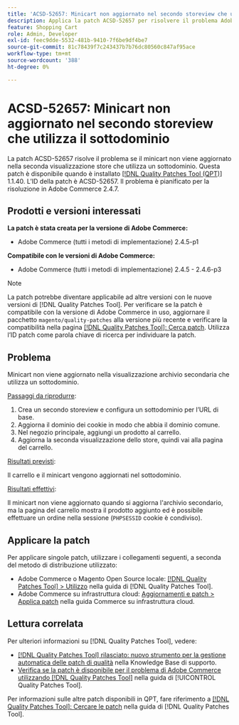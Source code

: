 ```yaml
---
title: 'ACSD-52657: Minicart non aggiornato nel secondo storeview che utilizza il sottodominio'
description: Applica la patch ACSD-52657 per risolvere il problema Adobe Commerce, se il minicart non viene aggiornato nella seconda visualizzazione store che utilizza un sottodominio.
feature: Shopping Cart
role: Admin, Developer
exl-id: feec9dde-5532-481b-9410-7f6be9df4be7
source-git-commit: 81c78439f7c243437b7b76dc80560c847af95ace
workflow-type: tm+mt
source-wordcount: '388'
ht-degree: 0%

---
```


# ACSD-52657: Minicart non aggiornato nel secondo storeview che utilizza il sottodominio

La patch ACSD-52657 risolve il problema se il minicart non viene aggiornato nella seconda visualizzazione store che utilizza un sottodominio. Questa patch è disponibile quando è installato [[!DNL Quality Patches Tool (QPT)]](https://experienceleague.adobe.com/it/docs/commerce-knowledge-base/kb/announcements/commerce-announcements/magento-quality-patches-released-new-tool-to-self-serve-quality-patches) 1.1.40. L’ID della patch è ACSD-52657. Il problema è pianificato per la risoluzione in Adobe Commerce 2.4.7.

## Prodotti e versioni interessati

**La patch è stata creata per la versione di Adobe Commerce:**

* Adobe Commerce (tutti i metodi di implementazione) 2.4.5-p1

**Compatibile con le versioni di Adobe Commerce:**

* Adobe Commerce (tutti i metodi di implementazione) 2.4.5 - 2.4.6-p3

>[!NOTE]
>
>La patch potrebbe diventare applicabile ad altre versioni con le nuove versioni di [!DNL Quality Patches Tool]. Per verificare se la patch è compatibile con la versione di Adobe Commerce in uso, aggiornare il pacchetto `magento/quality-patches` alla versione più recente e verificare la compatibilità nella pagina [[!DNL Quality Patches Tool]: Cerca patch](https://experienceleague.adobe.com/tools/commerce-quality-patches/index.html?lang=it). Utilizza l’ID patch come parola chiave di ricerca per individuare la patch.

## Problema

Minicart non viene aggiornato nella visualizzazione archivio secondaria che utilizza un sottodominio.

<u>Passaggi da riprodurre</u>:

1. Crea un secondo storeview e configura un sottodominio per l’URL di base.
1. Aggiorna il dominio dei cookie in modo che abbia il dominio comune.
1. Nel negozio principale, aggiungi un prodotto al carrello.
1. Aggiorna la seconda visualizzazione dello store, quindi vai alla pagina del carrello.

<u>Risultati previsti</u>:

Il carrello e il minicart vengono aggiornati nel sottodominio.

<u>Risultati effettivi</u>:

Il minicart non viene aggiornato quando si aggiorna l&#39;archivio secondario, ma la pagina del carrello mostra il prodotto aggiunto ed è possibile effettuare un ordine nella sessione (`PHPSESSID` cookie è condiviso).

## Applicare la patch

Per applicare singole patch, utilizzare i collegamenti seguenti, a seconda del metodo di distribuzione utilizzato:

* Adobe Commerce o Magento Open Source locale: [[!DNL Quality Patches Tool] > Utilizzo](/help/tools/quality-patches-tool/usage.md) nella guida di [!DNL Quality Patches Tool].
* Adobe Commerce su infrastruttura cloud: [Aggiornamenti e patch > Applica patch](https://experienceleague.adobe.com/docs/commerce-cloud-service/user-guide/develop/upgrade/apply-patches.html?lang=it) nella guida Commerce su infrastruttura cloud.

## Lettura correlata

Per ulteriori informazioni su [!DNL Quality Patches Tool], vedere:

* [[!DNL Quality Patches Tool] rilasciato: nuovo strumento per la gestione automatica delle patch di qualità](https://experienceleague.adobe.com/it/docs/commerce-knowledge-base/kb/announcements/commerce-announcements/magento-quality-patches-released-new-tool-to-self-serve-quality-patches) nella Knowledge Base di supporto.
* [Verifica se la patch è disponibile per il problema di Adobe Commerce utilizzando  [!DNL Quality Patches Tool]](/help/tools/quality-patches-tool/patches-available-in-qpt/check-patch-for-magento-issue-with-magento-quality-patches.md) nella guida di [!UICONTROL Quality Patches Tool].


Per informazioni sulle altre patch disponibili in QPT, fare riferimento a [[!DNL Quality Patches Tool]: Cercare le patch](https://experienceleague.adobe.com/tools/commerce-quality-patches/index.html?lang=it) nella guida di [!DNL Quality Patches Tool].
